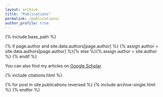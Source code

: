 ```yaml
---
layout: archive
title: "Publications"
permalink: /publications/
author_profile: true
---
```


{% include base_path %}

{% if page.author and site.data.authors[page.author] %}
  {% assign author = site.data.authors[page.author] %}{% else %}{% assign author = site.author %}
{% endif %}

You can also find my articles on <a href="{{author.googlescholar}}"> Google Scholar</a>.


{% include citations.html %}

{% for post in site.publications reversed %}
  {% include archive-single.html %}
{% endfor %}
